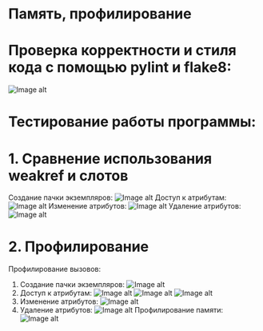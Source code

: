 # Память, профилирование

# Проверка корректности и стиля кода с помощью pylint и flake8:
![Image alt](https://github.com/VetaShine/OOPch/blob/main/hw11_1.png)

# Тестирование работы программы:
# 1. Сравнение использования weakref и слотов
Создание пачки экземпляров:
![Image alt](https://github.com/VetaShine/OOPch/blob/main/hw11_2.png)
Доступ к атрибутам:
![Image alt](https://github.com/VetaShine/OOPch/blob/main/hw11_3.png)
Изменение атрибутов:
![Image alt](https://github.com/VetaShine/OOPch/blob/main/hw11_4.png)
Удаление атрибутов:
![Image alt](https://github.com/VetaShine/OOPch/blob/main/hw11_5.png)
# 2. Профилирование
Профилирование вызовов:
1. Создание пачки экземпляров:
![Image alt](https://github.com/VetaShine/OOPch/blob/main/hw11_6.png)
2. Доступ к атрибутам:
![Image alt](https://github.com/VetaShine/OOPch/blob/main/hw11_7.png)
![Image alt](https://github.com/VetaShine/OOPch/blob/main/hw11_7_1.png)
![Image alt](https://github.com/VetaShine/OOPch/blob/main/hw11_7_2.png)
4. Изменение атрибутов:
![Image alt](https://github.com/VetaShine/OOPch/blob/main/hw11_8.png)
5. Удаление атрибутов:
![Image alt](https://github.com/VetaShine/OOPch/blob/main/hw11_9.png)
Профилирование памяти:
![Image alt](https://github.com/VetaShine/OOPch/blob/main/hw11_10.png)

